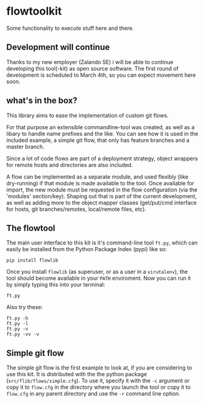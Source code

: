 flowtoolkit
===========

Some functionality to execute stuff here and there.

Development will continue
-------------------------

Thanks to my new employer (Zalando SE) i will be able to continue developing
this tool(-kit) as open source software. The first round of development is
scheduled to March 4th, so you can expect movement here soon.


what's in the box?
------------------

This library aims to ease the implementation of custom git flows.

For that purpose an extensible commandline-tool was created, as well as a libary to handle name prefixes and the like.
You can see how it is used in the included example, a simple git flow, that only has feature branches and a master branch.

Since a lot of code flows are part of a deployment strategy, object wrappers for remote hosts and directories are also included.

A flow can be implemented as a separate module, and used flexibly (like dry-running) if that module is made available to the tool.
Once available for import, the new module must be requested in the flow configuration (via the 'modules' section/key).
Shaping out that is part of the current development, as well as adding more to the object mapper classes (get/put/cmd interface for hosts, git branches/remotes, local/remote files, etc).

The flowtool
------------

The main user interface to this kit is it's command-line tool `ft.py`, which can easily be installed from the Python Package Index (pypi) like so:

    pip install flowlib

Once you install `flowlib` (as superuser, or as a user in a `virutalenv`), the tool should become available in your `PATH` enviroment.
Now you can run it by simply typing this into your terminal:

    ft.py

Also try these:

    ft.py -h
    ft.py -l
    ft.py -v
    ft.py -vv -v



Simple git flow
---------------

The simple git flow is the first example to look at, if you are considering to use this kit.
It is distributed with the the python package (`src/flib/flows/simple.cfg`).
To use it, specify it with the `-c` argument or copy it to `flow.cfg` in the directory
where you launch the tool or copy it to `flow.cfg` in any parent directory and use the `-r`
command line option.

